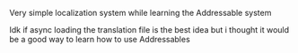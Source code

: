 Very simple localization system while learning the Addressable system

Idk if async loading the translation file is the best idea but i thought it would be a good way to learn how to use Addressables
